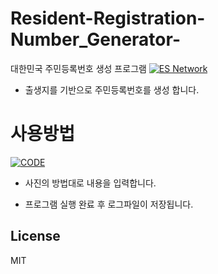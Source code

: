 # Resident-Registration-Number_Generator-
대한민국 주민등록번호 생성 프로그램
[![ES Network](http://i65.tinypic.com/ohib11.png)](http://krl.kr)

  - 출생지를 기반으로 주민등록번호를 생성 합니다.

# 사용방법

[![CODE](http://i65.tinypic.com/1496mtz.png)](http://krl.kr)

  - 사진의 방법대로 내용을 입력합니다.
  
  - 프로그램 실행 완료 후 로그파일이 저장됩니다. 

License
----

MIT
